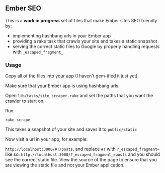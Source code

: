 ## Ember SEO

This is a **work in progress** set of files that make Ember sites SEO friendly by:

* implementing hashbang urls in your Ember app
* providing a rake task that crawls your site and takes a static snapshot
* serving the correct static files to Google by properly handling requests with `_escaped_fragment_`

### Usage

Copy all of the files into your app (I haven't gem-ified it just yet).

Make sure that your Ember app is using hashbang urls.

Open `lib/tasks/site_scraper.rake` and set the paths that you want the crawler to start on.

Run:

```
rake scrape
```

This takes a snapshot of your site and saves it to `public/static`

Now visit a url in your app, for example:

`http://localhost:3000/#!/posts`, and replace `#!` with `?_escaped_fragment=` like so:
`http://localhost:3000/?_escaped_fragment_=posts` and you should see the correct static file. View the source of the page to ensure that you are viewing the static file and not your Ember application.
